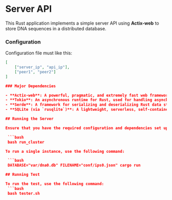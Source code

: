 # Server API

This Rust application implements a simple server API using **Actix-web**  to store DNA sequences in a distributed database.

### Configuration
Configuration file must like this:
   
   ```json
   [
       ["server_ip", "api_ip"],
       ["peer1", "peer2"]
   ]

### Major Dependencies

- **Actix-web**: A powerful, pragmatic, and extremely fast web framework for Rust.
- **Tokio**: An asynchronous runtime for Rust, used for handling asynchronous I/O and networking.
- **Serde**: A framework for serializing and deserializing Rust data structures efficiently and generically.
- **SQLite (via `rusqlite`)**: A lightweight, serverless, self-contained SQL database engine, used for local data storage in the application.

## Running the Server

Ensure that you have the required configuration and dependencies set up. Once everything is in place, you can run the server using the following command:

    ```bash
    bash run_cluster

To run a single instance, use the following command:

    ```bash
    DATABASE="var/dna0.db" FILENAME="conf/ips0.json" cargo run 

## Running Test

To run the test, use the following command:
    ```bash
    bash tester.sh 


